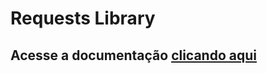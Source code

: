 # Requests Library

## Acesse a documentação <a href="https://github.com/GrupoDomini/go_documentation_libs/tree/main" target="_blank">clicando aqui</a>
